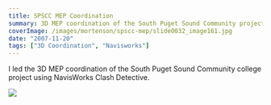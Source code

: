 ```yaml
---
title: SPSCC MEP Coordination
summary: 3D MEP coordination of the South Puget Sound Community project
coverImage: /images/mortenson/spscc-mep/slide0032_image161.jpg
date: "2007-11-20"
tags: ["3D Coordination", "Navisworks"]
---
```


I led the 3D MEP coordination of the South Puget Sound Community college project using NavisWorks Clash Detective.

![](/images/mortenson/spscc-mep/slide0032_image163.jpg)
